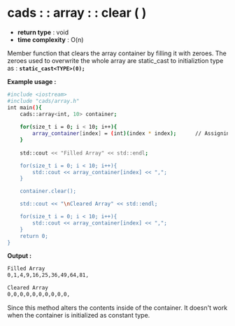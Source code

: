 # cads : : array : : clear ( )

 - **return type** : void
 - **time complexity** : O(n)

Member function that clears the array container by filling it with zeroes.
The zeroes used to overwrite the whole array are static_cast to initializtion type as : **`static_cast<TYPE>(0);`**

**Example usage :**
```sh
#include <iostream>
#include "cads/array.h"
int main(){
	cads::array<int, 10> container;
	
	for(size_t i = 0; i < 10; i++){
		array_container[index] = (int)(index * index);		// Assigning value to container.
	}
	
	std::cout << "Filled Array" << std::endl;

	for(size_t i = 0; i < 10; i++){
		std::cout << array_container[index] << ",";
	}

	container.clear();

	std::cout << "\nCleared Array" << std::endl;

	for(size_t i = 0; i < 10; i++){
		std::cout << array_container[index] << ",";
	}
	return 0;
}
```
**Output :**
```sh
Filled Array
0,1,4,9,16,25,36,49,64,81,

Cleared Array
0,0,0,0,0,0,0,0,0,0,
```

Since this method alters the contents inside of the container. It doesn't work when the container is initialized as constant type.
